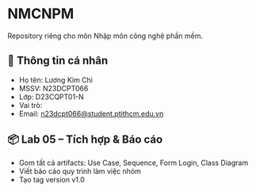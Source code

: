 # NMCNPM
Repository riêng cho môn Nhập môn công nghệ phần mềm.
## 👤 Thông tin cá nhân
- Họ tên: Lương Kim Chi
- MSSV: N23DCPT066
- Lớp: D23CQPT01-N
- Vai trò: 
- Email: n23dcpt066@student.ptithcm.edu.vn
## 📦 Lab 05 – Tích hợp & Báo cáo
- Gom tất cả artifacts: Use Case, Sequence, Form Login, Class Diagram
- Viết báo cáo quy trình làm việc nhóm
- Tạo tag version v1.0
